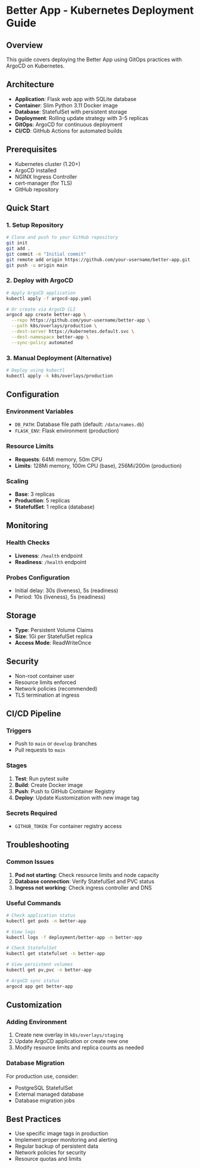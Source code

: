 # Better App - Kubernetes Deployment Guide

## Overview
This guide covers deploying the Better App using GitOps practices with ArgoCD on Kubernetes.

## Architecture
- **Application**: Flask web app with SQLite database
- **Container**: Slim Python 3.11 Docker image
- **Database**: StatefulSet with persistent storage
- **Deployment**: Rolling update strategy with 3-5 replicas
- **GitOps**: ArgoCD for continuous deployment
- **CI/CD**: GitHub Actions for automated builds

## Prerequisites
- Kubernetes cluster (1.20+)
- ArgoCD installed
- NGINX Ingress Controller
- cert-manager (for TLS)
- GitHub repository

## Quick Start

### 1. Setup Repository
```bash
# Clone and push to your GitHub repository
git init
git add .
git commit -m "Initial commit"
git remote add origin https://github.com/your-username/better-app.git
git push -u origin main
```

### 2. Deploy with ArgoCD
```bash
# Apply ArgoCD application
kubectl apply -f argocd-app.yaml

# Or create via ArgoCD CLI
argocd app create better-app \
  --repo https://github.com/your-username/better-app \
  --path k8s/overlays/production \
  --dest-server https://kubernetes.default.svc \
  --dest-namespace better-app \
  --sync-policy automated
```

### 3. Manual Deployment (Alternative)
```bash
# Deploy using kubectl
kubectl apply -k k8s/overlays/production
```

## Configuration

### Environment Variables
- `DB_PATH`: Database file path (default: `/data/names.db`)
- `FLASK_ENV`: Flask environment (production)

### Resource Limits
- **Requests**: 64Mi memory, 50m CPU
- **Limits**: 128Mi memory, 100m CPU (base), 256Mi/200m (production)

### Scaling
- **Base**: 3 replicas
- **Production**: 5 replicas
- **StatefulSet**: 1 replica (database)

## Monitoring

### Health Checks
- **Liveness**: `/health` endpoint
- **Readiness**: `/health` endpoint

### Probes Configuration
- Initial delay: 30s (liveness), 5s (readiness)
- Period: 10s (liveness), 5s (readiness)

## Storage
- **Type**: Persistent Volume Claims
- **Size**: 1Gi per StatefulSet replica
- **Access Mode**: ReadWriteOnce

## Security
- Non-root container user
- Resource limits enforced
- Network policies (recommended)
- TLS termination at ingress

## CI/CD Pipeline

### Triggers
- Push to `main` or `develop` branches
- Pull requests to `main`

### Stages
1. **Test**: Run pytest suite
2. **Build**: Create Docker image
3. **Push**: Push to GitHub Container Registry
4. **Deploy**: Update Kustomization with new image tag

### Secrets Required
- `GITHUB_TOKEN`: For container registry access

## Troubleshooting

### Common Issues
1. **Pod not starting**: Check resource limits and node capacity
2. **Database connection**: Verify StatefulSet and PVC status
3. **Ingress not working**: Check ingress controller and DNS

### Useful Commands
```bash
# Check application status
kubectl get pods -n better-app

# View logs
kubectl logs -f deployment/better-app -n better-app

# Check StatefulSet
kubectl get statefulset -n better-app

# View persistent volumes
kubectl get pv,pvc -n better-app

# ArgoCD sync status
argocd app get better-app
```

## Customization

### Adding Environment
1. Create new overlay in `k8s/overlays/staging`
2. Update ArgoCD application or create new one
3. Modify resource limits and replica counts as needed

### Database Migration
For production use, consider:
- PostgreSQL StatefulSet
- External managed database
- Database migration jobs

## Best Practices
- Use specific image tags in production
- Implement proper monitoring and alerting
- Regular backup of persistent data
- Network policies for security
- Resource quotas and limits

